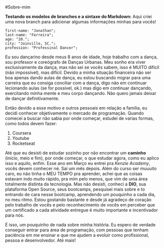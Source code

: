 #Sobre-mim

**Testando os modelos de branches e a sintaxe do Markdown:**
Aqui criei uma nova branch para adicionar algumas informações minhas para vocês!

```
first-name: "Jonathan";
last-name: "Ferreira";
age: "20.";
city: "Joinville, SC.";
profession: "Professinal Dancer";

```
Eu sou dançarino desde meus 8 anos de idade, hoje trabalho com a dança, sou professor e coreógrafo de Danças Urbanas.
Meu sonho era viver exclusivamente da dança, mas não sei se vocês sabem, isso é MUITO dificil (não impossível), mas difícil.
Devido a minha situação financeira não ser boa apenas dando aulas de dança, eu estou buscando migrar para uma carreira que eu consiga conciliar com a dança, digo não em continuar lecionando aulas (se for possível, ok.) mas digo em continuar dançando, exercitando minha mente e meu corpo dançando. Não quero jamais deixar de dançar definitivamente.

Então devido a esse motivo e outros pessoais em relação a família, eu decidi conhecer objetivamente o mercado de programação. Quando comecei a buscar não sabia por onde começar, estudei de varias formas, como todos devem fazer:
1. Coursera
2. Youtube
3. Rocketseat

Até que eu desisti de estudar sozinho por não encontrar um **caminho** (início, meio e fim), por onde começar, o que estudar agora, como eu aplico isso e aquilo, enfim.
Esse ano em Março eu entrei pra *Kenzie Academy*, vocês devem conhecer né. Sai um mês depois. Além do curso ser muuuito caro, eu não tinha o MEU TEMPO pra aprender, achei que as coisas estavam indo muito rápido, pra mim pelo menos, que vim de uma área totalmente distinta da tecnologia. 
Mas não desisti, conheci a **DIO**, sua plataforma Open Source, seus bootcamps, pesquisei mais sobre e to entrando de cara nesse bootcamp, aprendendo um pouquinho a cada dia, no meu ritmo. 
Estou gostando bastante e desde já agradeço de coração pelo trabalho de vocês e pelo reconhecimento de vocês em perceber que um certificado a cada atividade entregue é muito importante e incentivador para nós.

É isso, um pouquinho de nada sobre minha história. Eu espero de verdade conseguir entrar para área de programação, com pessoas que tenham paciência em me ensinar e que me ajudem a evoluir como profissional, pessoa e desenvolvedor. 
Até mais! 

